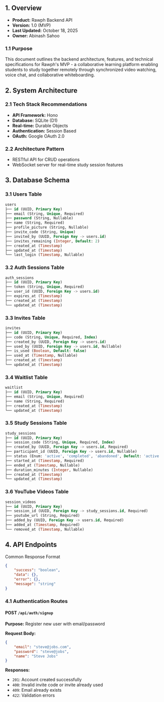 ## 1. Overview

- **Product:** Rawph Backend API
- **Version:** 1.0 (MVP)
- **Last Updated:** October 18, 2025
- **Owner:** Abinash Sahoo

### 1.1 Purpose

This document outlines the backend architecture, features, and technical specifications for Rawph's MVP - a collaborative learning platform enabling students to study together remotely through synchronized video watching, voice chat, and collaborative whiteboarding.

## 2. System Architecture

### 2.1 Tech Stack Recommendations

- **API Framework:** Hono
- **Database:** SQLite (D1)
- **Real-time:** Durable Objects
- **Authentication:** Session Based
- **OAuth:** Google OAuth 2.0

### 2.2 Architecture Pattern

- RESTful API for CRUD operations
- WebSocket server for real-time study session features

## 3. Database Schema

### 3.1 Users Table

```sql
users
├── id (UUID, Primary Key)
├── email (String, Unique, Required)
├── password (String, Nullable)
├── name (String, Required)
├── profile_picture (String, Nullable)
├── invite_code (String, Unique)
├── invited_by (UUID, Foreign Key -> users.id)
├── invites_remaining (Integer, Default: 2)
├── created_at (Timestamp)
├── updated_at (Timestamp)
└── last_login (Timestamp, Nullable)
```

### 3.2 Auth Sessions Table

```sql
auth_sessions
├── id (UUID, Primary Key)
├── token (String, Unique, Required)
├── user_id (UUID, Foreign Key -> users.id)
├── expires_at (Timestamp)
├── created_at (Timestamp)
└── updated_at (Timestamp)
```

### 3.3 Invites Table

```sql
invites
├── id (UUID, Primary Key)
├── code (String, Unique, Required, Index)
├── created_by (UUID, Foreign Key -> users.id)
├── used_by (UUID, Foreign Key -> users.id, Nullable)
├── is_used (Boolean, Default: false)
├── used_at (Timestamp, Nullable)
├── created_at (Timestamp)
└── updated_at (Timestamp)
```

### 3.4 Waitlist Table

```sql
waitlist
├── id (UUID, Primary Key)
├── email (String, Unique, Required)
├── name (String, Required)
├── created_at (Timestamp)
└── updated_at (Timestamp)
```

### 3.5 Study Sessions Table

```sql
study_sessions
├── id (UUID, Primary Key)
├── session_code (String, Unique, Required, Index)
├── created_by (UUID, Foreign Key -> users.id, Required)
├── participant_id (UUID, Foreign Key -> users.id, Nullable)
├── status (Enum: 'active', 'completed', 'abandoned', Default: 'active')
├── started_at (Timestamp, Required)
├── ended_at (Timestamp, Nullable)
├── duration_minutes (Integer, Nullable)
├── created_at (Timestamp)
└── updated_at (Timestamp)
```

### 3.6 YouTube Videos Table

```sql
session_videos
├── id (UUID, Primary Key)
├── session_id (UUID, Foreign Key -> study_sessions.id, Required)
├── youtube_url (String, Required)
├── added_by (UUID, Foreign Key -> users.id, Required)
├── added_at (Timestamp, Required)
└── removed_at (Timestamp, Nullable)
```

## 4. API Endpoints

Common Response Format

```json
{
    "success": "boolean",
    "data": {},
    "error": {},
    "message": "string"
}
```

### 4.1 Authentication Routes

#### POST `/api/auth/signup`

**Purpose:** Register new user with email/password

**Request Body:**

```json
{
    "email": "steve@jobs.com",
    "password": "steve@jobs",
    "name": "Steve Jobs"
}
```

**Responses:**

- `201`: Account created successfully
- `400`: Invalid invite code or invite already used
- `409`: Email already exists
- `422`: Validation errors
